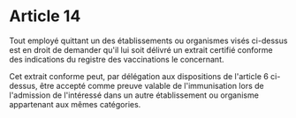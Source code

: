 # Article 14

Tout employé quittant un des établissements ou organismes visés ci-dessus est en droit de demander qu'il lui soit délivré un extrait certifié conforme des indications du registre des vaccinations le concernant.

Cet extrait conforme peut, par délégation aux dispositions de l'article 6 ci-dessus, être accepté comme preuve valable de l'immunisation lors de l'admission de l'intéressé dans un autre établissement ou organisme appartenant aux mêmes catégories.
